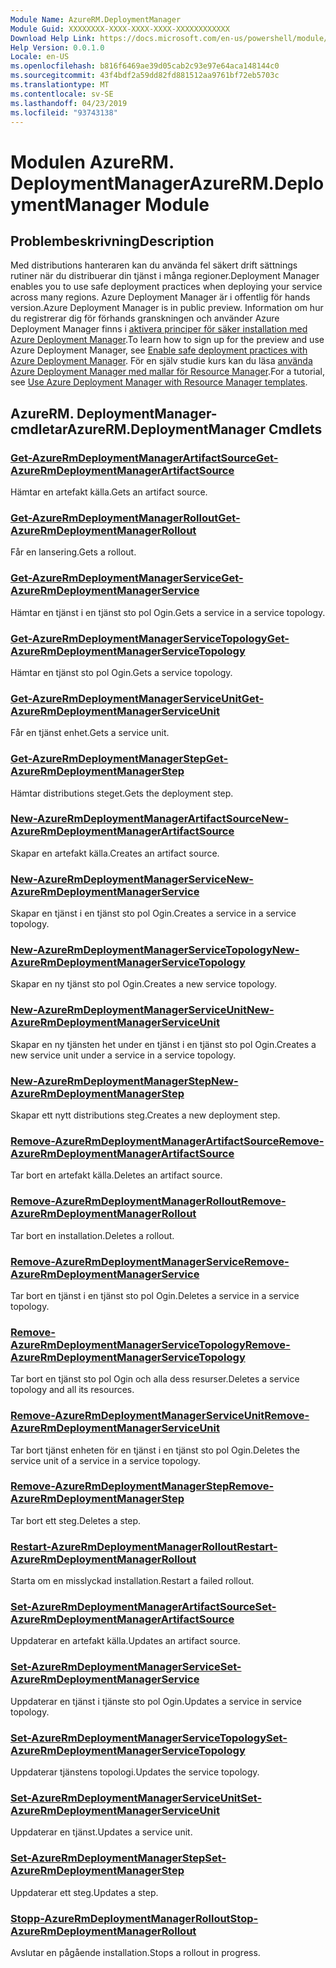 ```yaml
---
Module Name: AzureRM.DeploymentManager
Module Guid: XXXXXXXX-XXXX-XXXX-XXXX-XXXXXXXXXXXX
Download Help Link: https://docs.microsoft.com/en-us/powershell/module/azurerm.deploymentmanager
Help Version: 0.0.1.0
Locale: en-US
ms.openlocfilehash: b816f6469ae39d05cab2c93e97e64aca148144c0
ms.sourcegitcommit: 43f4bdf2a59dd82fd881512aa9761bf72eb5703c
ms.translationtype: MT
ms.contentlocale: sv-SE
ms.lasthandoff: 04/23/2019
ms.locfileid: "93743138"
---
```

# <span data-ttu-id="6b021-101">Modulen AzureRM. DeploymentManager</span><span class="sxs-lookup"><span data-stu-id="6b021-101">AzureRM.DeploymentManager Module</span></span>
## <span data-ttu-id="6b021-102">Problembeskrivning</span><span class="sxs-lookup"><span data-stu-id="6b021-102">Description</span></span>
<span data-ttu-id="6b021-103">Med distributions hanteraren kan du använda fel säkert drift sättnings rutiner när du distribuerar din tjänst i många regioner.</span><span class="sxs-lookup"><span data-stu-id="6b021-103">Deployment Manager enables you to use safe deployment practices when deploying your service across many regions.</span></span> <span data-ttu-id="6b021-104">Azure Deployment Manager är i offentlig för hands version.</span><span class="sxs-lookup"><span data-stu-id="6b021-104">Azure Deployment Manager is in public preview.</span></span> <span data-ttu-id="6b021-105">Information om hur du registrerar dig för förhands granskningen och använder Azure Deployment Manager finns i [aktivera principer för säker installation med Azure Deployment Manager](https://docs.microsoft.com/en-us/azure/azure-resource-manager/deployment-manager-overview).</span><span class="sxs-lookup"><span data-stu-id="6b021-105">To learn how to sign up for the preview and use Azure Deployment Manager, see [Enable safe deployment practices with Azure Deployment Manager](https://docs.microsoft.com/en-us/azure/azure-resource-manager/deployment-manager-overview).</span></span> <span data-ttu-id="6b021-106">För en själv studie kurs kan du läsa [använda Azure Deployment Manager med mallar för Resource Manager](https://docs.microsoft.com/en-us/azure/azure-resource-manager/deployment-manager-tutorial>).</span><span class="sxs-lookup"><span data-stu-id="6b021-106">For a tutorial, see [Use Azure Deployment Manager with Resource Manager templates](https://docs.microsoft.com/en-us/azure/azure-resource-manager/deployment-manager-tutorial>).</span></span> 

## <span data-ttu-id="6b021-107">AzureRM. DeploymentManager-cmdletar</span><span class="sxs-lookup"><span data-stu-id="6b021-107">AzureRM.DeploymentManager Cmdlets</span></span>
### [<span data-ttu-id="6b021-108">Get-AzureRmDeploymentManagerArtifactSource</span><span class="sxs-lookup"><span data-stu-id="6b021-108">Get-AzureRmDeploymentManagerArtifactSource</span></span>](Get-AzureRmDeploymentManagerArtifactSource.md)
<span data-ttu-id="6b021-109">Hämtar en artefakt källa.</span><span class="sxs-lookup"><span data-stu-id="6b021-109">Gets an artifact source.</span></span>

### [<span data-ttu-id="6b021-110">Get-AzureRmDeploymentManagerRollout</span><span class="sxs-lookup"><span data-stu-id="6b021-110">Get-AzureRmDeploymentManagerRollout</span></span>](Get-AzureRmDeploymentManagerRollout.md)
<span data-ttu-id="6b021-111">Får en lansering.</span><span class="sxs-lookup"><span data-stu-id="6b021-111">Gets a rollout.</span></span>

### [<span data-ttu-id="6b021-112">Get-AzureRmDeploymentManagerService</span><span class="sxs-lookup"><span data-stu-id="6b021-112">Get-AzureRmDeploymentManagerService</span></span>](Get-AzureRmDeploymentManagerService.md)
<span data-ttu-id="6b021-113">Hämtar en tjänst i en tjänst sto pol Ogin.</span><span class="sxs-lookup"><span data-stu-id="6b021-113">Gets a service in a service topology.</span></span>

### [<span data-ttu-id="6b021-114">Get-AzureRmDeploymentManagerServiceTopology</span><span class="sxs-lookup"><span data-stu-id="6b021-114">Get-AzureRmDeploymentManagerServiceTopology</span></span>](Get-AzureRmDeploymentManagerServiceTopology.md)
<span data-ttu-id="6b021-115">Hämtar en tjänst sto pol Ogin.</span><span class="sxs-lookup"><span data-stu-id="6b021-115">Gets a service topology.</span></span>

### [<span data-ttu-id="6b021-116">Get-AzureRmDeploymentManagerServiceUnit</span><span class="sxs-lookup"><span data-stu-id="6b021-116">Get-AzureRmDeploymentManagerServiceUnit</span></span>](Get-AzureRmDeploymentManagerServiceUnit.md)
<span data-ttu-id="6b021-117">Får en tjänst enhet.</span><span class="sxs-lookup"><span data-stu-id="6b021-117">Gets a service unit.</span></span>

### [<span data-ttu-id="6b021-118">Get-AzureRmDeploymentManagerStep</span><span class="sxs-lookup"><span data-stu-id="6b021-118">Get-AzureRmDeploymentManagerStep</span></span>](Get-AzureRmDeploymentManagerStep.md)
<span data-ttu-id="6b021-119">Hämtar distributions steget.</span><span class="sxs-lookup"><span data-stu-id="6b021-119">Gets the deployment step.</span></span>

### [<span data-ttu-id="6b021-120">New-AzureRmDeploymentManagerArtifactSource</span><span class="sxs-lookup"><span data-stu-id="6b021-120">New-AzureRmDeploymentManagerArtifactSource</span></span>](New-AzureRmDeploymentManagerArtifactSource.md)
<span data-ttu-id="6b021-121">Skapar en artefakt källa.</span><span class="sxs-lookup"><span data-stu-id="6b021-121">Creates an artifact source.</span></span>

### [<span data-ttu-id="6b021-122">New-AzureRmDeploymentManagerService</span><span class="sxs-lookup"><span data-stu-id="6b021-122">New-AzureRmDeploymentManagerService</span></span>](New-AzureRmDeploymentManagerService.md)
<span data-ttu-id="6b021-123">Skapar en tjänst i en tjänst sto pol Ogin.</span><span class="sxs-lookup"><span data-stu-id="6b021-123">Creates a service in a service topology.</span></span>

### [<span data-ttu-id="6b021-124">New-AzureRmDeploymentManagerServiceTopology</span><span class="sxs-lookup"><span data-stu-id="6b021-124">New-AzureRmDeploymentManagerServiceTopology</span></span>](New-AzureRmDeploymentManagerServiceTopology.md)
<span data-ttu-id="6b021-125">Skapar en ny tjänst sto pol Ogin.</span><span class="sxs-lookup"><span data-stu-id="6b021-125">Creates a new service topology.</span></span>

### [<span data-ttu-id="6b021-126">New-AzureRmDeploymentManagerServiceUnit</span><span class="sxs-lookup"><span data-stu-id="6b021-126">New-AzureRmDeploymentManagerServiceUnit</span></span>](New-AzureRmDeploymentManagerServiceUnit.md)
<span data-ttu-id="6b021-127">Skapar en ny tjänsten het under en tjänst i en tjänst sto pol Ogin.</span><span class="sxs-lookup"><span data-stu-id="6b021-127">Creates a new service unit under a service in a service topology.</span></span>

### [<span data-ttu-id="6b021-128">New-AzureRmDeploymentManagerStep</span><span class="sxs-lookup"><span data-stu-id="6b021-128">New-AzureRmDeploymentManagerStep</span></span>](New-AzureRmDeploymentManagerStep.md)
<span data-ttu-id="6b021-129">Skapar ett nytt distributions steg.</span><span class="sxs-lookup"><span data-stu-id="6b021-129">Creates a new deployment step.</span></span>

### [<span data-ttu-id="6b021-130">Remove-AzureRmDeploymentManagerArtifactSource</span><span class="sxs-lookup"><span data-stu-id="6b021-130">Remove-AzureRmDeploymentManagerArtifactSource</span></span>](Remove-AzureRmDeploymentManagerArtifactSource.md)
<span data-ttu-id="6b021-131">Tar bort en artefakt källa.</span><span class="sxs-lookup"><span data-stu-id="6b021-131">Deletes an artifact source.</span></span>

### [<span data-ttu-id="6b021-132">Remove-AzureRmDeploymentManagerRollout</span><span class="sxs-lookup"><span data-stu-id="6b021-132">Remove-AzureRmDeploymentManagerRollout</span></span>](Remove-AzureRmDeploymentManagerRollout.md)
<span data-ttu-id="6b021-133">Tar bort en installation.</span><span class="sxs-lookup"><span data-stu-id="6b021-133">Deletes a rollout.</span></span>

### [<span data-ttu-id="6b021-134">Remove-AzureRmDeploymentManagerService</span><span class="sxs-lookup"><span data-stu-id="6b021-134">Remove-AzureRmDeploymentManagerService</span></span>](Remove-AzureRmDeploymentManagerService.md)
<span data-ttu-id="6b021-135">Tar bort en tjänst i en tjänst sto pol Ogin.</span><span class="sxs-lookup"><span data-stu-id="6b021-135">Deletes a service in a service topology.</span></span>

### [<span data-ttu-id="6b021-136">Remove-AzureRmDeploymentManagerServiceTopology</span><span class="sxs-lookup"><span data-stu-id="6b021-136">Remove-AzureRmDeploymentManagerServiceTopology</span></span>](Remove-AzureRmDeploymentManagerServiceTopology.md)
<span data-ttu-id="6b021-137">Tar bort en tjänst sto pol Ogin och alla dess resurser.</span><span class="sxs-lookup"><span data-stu-id="6b021-137">Deletes a service topology and all its resources.</span></span>

### [<span data-ttu-id="6b021-138">Remove-AzureRmDeploymentManagerServiceUnit</span><span class="sxs-lookup"><span data-stu-id="6b021-138">Remove-AzureRmDeploymentManagerServiceUnit</span></span>](Remove-AzureRmDeploymentManagerServiceUnit.md)
<span data-ttu-id="6b021-139">Tar bort tjänst enheten för en tjänst i en tjänst sto pol Ogin.</span><span class="sxs-lookup"><span data-stu-id="6b021-139">Deletes the service unit of a service in a service topology.</span></span>

### [<span data-ttu-id="6b021-140">Remove-AzureRmDeploymentManagerStep</span><span class="sxs-lookup"><span data-stu-id="6b021-140">Remove-AzureRmDeploymentManagerStep</span></span>](Remove-AzureRmDeploymentManagerStep.md)
<span data-ttu-id="6b021-141">Tar bort ett steg.</span><span class="sxs-lookup"><span data-stu-id="6b021-141">Deletes a step.</span></span>

### [<span data-ttu-id="6b021-142">Restart-AzureRmDeploymentManagerRollout</span><span class="sxs-lookup"><span data-stu-id="6b021-142">Restart-AzureRmDeploymentManagerRollout</span></span>](Restart-AzureRmDeploymentManagerRollout.md)
<span data-ttu-id="6b021-143">Starta om en misslyckad installation.</span><span class="sxs-lookup"><span data-stu-id="6b021-143">Restart a failed rollout.</span></span>

### [<span data-ttu-id="6b021-144">Set-AzureRmDeploymentManagerArtifactSource</span><span class="sxs-lookup"><span data-stu-id="6b021-144">Set-AzureRmDeploymentManagerArtifactSource</span></span>](Set-AzureRmDeploymentManagerArtifactSource.md)
<span data-ttu-id="6b021-145">Uppdaterar en artefakt källa.</span><span class="sxs-lookup"><span data-stu-id="6b021-145">Updates an artifact source.</span></span>

### [<span data-ttu-id="6b021-146">Set-AzureRmDeploymentManagerService</span><span class="sxs-lookup"><span data-stu-id="6b021-146">Set-AzureRmDeploymentManagerService</span></span>](Set-AzureRmDeploymentManagerService.md)
<span data-ttu-id="6b021-147">Uppdaterar en tjänst i tjänste sto pol Ogin.</span><span class="sxs-lookup"><span data-stu-id="6b021-147">Updates a service in service topology.</span></span>

### [<span data-ttu-id="6b021-148">Set-AzureRmDeploymentManagerServiceTopology</span><span class="sxs-lookup"><span data-stu-id="6b021-148">Set-AzureRmDeploymentManagerServiceTopology</span></span>](Set-AzureRmDeploymentManagerServiceTopology.md)
<span data-ttu-id="6b021-149">Uppdaterar tjänstens topologi.</span><span class="sxs-lookup"><span data-stu-id="6b021-149">Updates the service topology.</span></span>

### [<span data-ttu-id="6b021-150">Set-AzureRmDeploymentManagerServiceUnit</span><span class="sxs-lookup"><span data-stu-id="6b021-150">Set-AzureRmDeploymentManagerServiceUnit</span></span>](Set-AzureRmDeploymentManagerServiceUnit.md)
<span data-ttu-id="6b021-151">Uppdaterar en tjänst.</span><span class="sxs-lookup"><span data-stu-id="6b021-151">Updates a service unit.</span></span>

### [<span data-ttu-id="6b021-152">Set-AzureRmDeploymentManagerStep</span><span class="sxs-lookup"><span data-stu-id="6b021-152">Set-AzureRmDeploymentManagerStep</span></span>](Set-AzureRmDeploymentManagerStep.md)
<span data-ttu-id="6b021-153">Uppdaterar ett steg.</span><span class="sxs-lookup"><span data-stu-id="6b021-153">Updates a step.</span></span>

### [<span data-ttu-id="6b021-154">Stopp-AzureRmDeploymentManagerRollout</span><span class="sxs-lookup"><span data-stu-id="6b021-154">Stop-AzureRmDeploymentManagerRollout</span></span>](Stop-AzureRmDeploymentManagerRollout.md)
<span data-ttu-id="6b021-155">Avslutar en pågående installation.</span><span class="sxs-lookup"><span data-stu-id="6b021-155">Stops a rollout in progress.</span></span>

